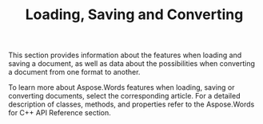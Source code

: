 ﻿---
title: Loading, Saving and Converting
description: "Learn how to convert a document from one format to another, such as Word to PDF or HTML to Markdown, as well as how to load and save a document using Aspose.Words for C++."
type: docs
weight: 10
url: /cpp/loading-saving-and-converting/
---

This section provides information about the features when loading and saving a document, as well as data about the possibilities when converting a document from one format to another.

To learn more about Aspose.Words features when loading, saving or converting documents, select the corresponding article. For a detailed description of classes, methods, and properties refer to the Aspose.Words for C++ API Reference section.
